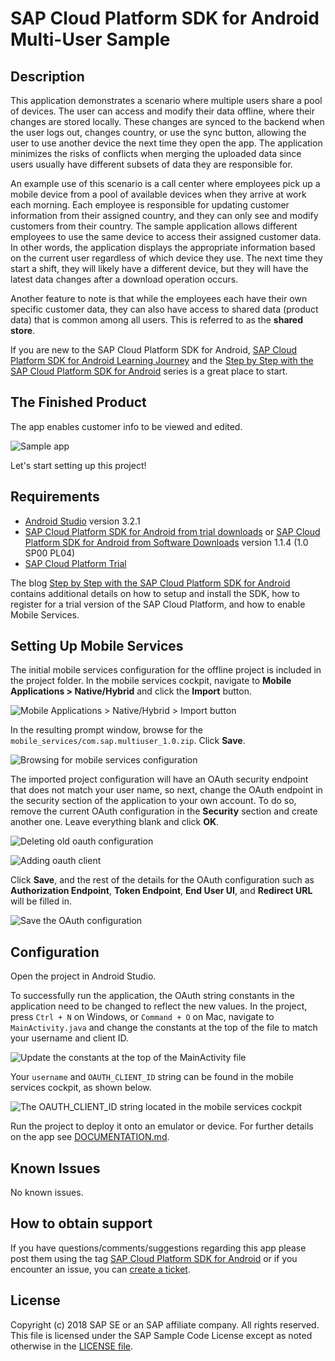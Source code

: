 # SAP Cloud Platform SDK for Android Multi-User Sample

## Description

This application demonstrates a scenario where multiple users share a pool of devices.  The user can access and modify their data offline, where their changes are stored locally. These changes are synced to the backend when the user logs out, changes country, or use the sync button, allowing the user to use another device the next time they open the app.  The application minimizes the risks of conflicts when merging the uploaded data since users usually have different subsets of data they are responsible for.

An example use of this scenario is a call center where employees pick up a mobile device from a pool of available devices when they arrive at work each morning. Each employee is responsible for updating customer information from their assigned country, and they can only see and modify customers from their country. The sample application allows different employees to use the same device to access their assigned customer data. In other words, the application displays the appropriate information based on the current user regardless of which device they use. The next time they start a shift, they will likely have a different device, but they will have the latest data changes after a download operation occurs.

Another feature to note is that while the employees each have their own specific customer data, they can also have access to shared data (product data) that is common among all users.  This is referred to as the **shared store**.

If you are new to the SAP Cloud Platform SDK for Android, [SAP Cloud Platform SDK for Android Learning Journey](https://help.sap.com/doc/221f8f84afef43d29ad37ef2af0c4adf/HP_2.0/en-US/747d6d2ea0534ba99612920c7402631a.html) and the [Step by Step with the SAP Cloud Platform SDK for Android](https://blogs.sap.com/2018/10/15/step-by-step-with-the-sap-cloud-platform-sdk-for-android-part-1/) series is a great place to start.


## The Finished Product

The app enables customer info to be viewed and edited.

![Sample app](images/sample-app.png)

Let's start setting up this project!

## Requirements

* [Android Studio](https://developer.android.com/studio/index.html) version 3.2.1
* [SAP Cloud Platform SDK for Android from trial downloads](https://www.sap.com/developer/trials-downloads/additional-downloads/sap-cloud-platform-sdk-for-android-15508.html) or [SAP Cloud Platform SDK for Android from Software Downloads](https://launchpad.support.sap.com/#/softwarecenter/template/products/_APP=00200682500000001943&_EVENT=NEXT&HEADER=Y&FUNCTIONBAR=Y&EVENT=TREE&NE=NAVIGATE&ENR=73555000100800001281&V=MAINT&TA=ACTUAL/SAP%20CP%20SDK%20FOR%20AND) version 1.1.4 (1.0 SP00 PL04)
* [SAP Cloud Platform Trial](https://cloudplatform.sap.com/index.html)

The blog [Step by Step with the SAP Cloud Platform SDK for Android](https://blogs.sap.com/2018/10/15/step-by-step-with-the-sap-cloud-platform-sdk-for-android-part-1/) contains additional details on how to setup and install the SDK, how to register for a trial version of the SAP Cloud Platform, and how to enable Mobile Services.

## Setting Up Mobile Services

The initial mobile services configuration for the offline project is included in the project folder. In the mobile services cockpit, navigate to **Mobile Applications > Native/Hybrid** and click the **Import** button.

![Mobile Applications > Native/Hybrid > Import button](images/importing-project-config-mobile-services.png)

In the resulting prompt window, browse for the `mobile_services/com.sap.multiuser_1.0.zip`. Click **Save**.

![Browsing for mobile services configuration](images/browse-for-imported-ms-config.png)

The imported project configuration will have an OAuth security endpoint that does not match your user name, so next, change the OAuth endpoint in the security section of the application to your own account. To do so, remove the current OAuth configuration in the **Security** section and create another one. Leave everything blank and click **OK**.

![Deleting old oauth configuration](images/deleting-old-oauth-config.png)

![Adding oauth client](images/add-oath-client.png)

Click **Save**, and the rest of the details for the OAuth configuration such as **Authorization Endpoint**, **Token Endpoint**, **End User UI**, and **Redirect URL** will be filled in.

![Save the OAuth configuration](images/save-oauth-config.png)

## Configuration

Open the project in Android Studio.

To successfully run the application, the OAuth string constants in the application need to be changed to reflect the new values. In the project, press `Ctrl + N` on Windows, or `Command + O` on Mac, navigate to `MainActivity.java` and change the constants at the top of the file to match your username and client ID.

![Update the constants at the top of the MainActivity file](images/update-oauth-constants.png)

Your `username` and `OAUTH_CLIENT_ID` string can be found in the mobile services cockpit, as shown below.

![The OAUTH_CLIENT_ID string located in the mobile services cockpit](images/oauth_client_id.png)

Run the project to deploy it onto an emulator or device.  For further details on the app see [DOCUMENTATION.md](DOCUMENTATION.md).

## Known Issues

No known issues.

## How to obtain support

If you have questions/comments/suggestions regarding this app please
post them using the tag [SAP Cloud Platform SDK for Android](https://www.sap.com/community/tag.html?id=73555000100800001281&tag=type:question) or if you encounter an issue, you can [create a ticket](https://github.com/SAP/cloud-sdk-android-multiuser/issues/new).

## License

Copyright (c) 2018 SAP SE or an SAP affiliate company. All rights reserved.
This file is licensed under the SAP Sample Code License except as noted otherwise in the [LICENSE file](LICENSE).



